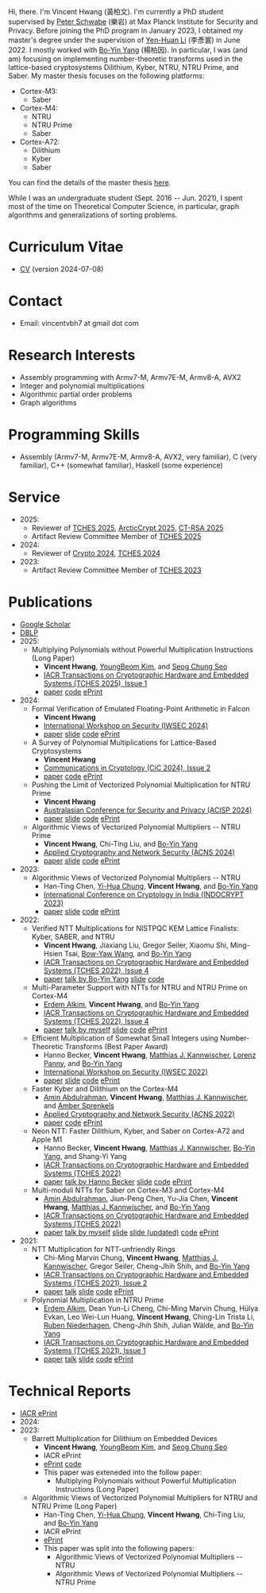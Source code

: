 

Hi, there. I'm Vincent Hwang (黃柏文).
I'm currently a PhD student supervised by [Peter Schwabe](https://cryptojedi.org/peter/index.shtml) (樂岩) at Max Planck Institute for Security and Privacy.
Before joining the PhD program in January 2023, I obtained my master's degree under the supervision of [Yen-Huan Li](https://sites.google.com/site/yenhuanli/home) (李彥寰) in June 2022.
I mostly worked with [Bo-Yin Yang](https://homepage.iis.sinica.edu.tw/pages/byyang/index_en.html) (楊柏因).
In particular, I was (and am) focusing on implementing number-theoretic transforms used in the lattice-based cryptosystems Dilithium, Kyber, NTRU, NTRU Prime, and Saber.
My master thesis focuses on the following platforms:
- Cortex-M3:
    - Saber
- Cortex-M4:
    - NTRU
    - NTRU Prime
    - Saber
- Cortex-A72:
    - Dilithium
    - Kyber
    - Saber

You can find the details of the master thesis [here](https://github.com/vincentvbh/NTTs_with_Armv7-M_Armv7E-M_Armv8-A).

While I was an undergraduate student (Sept. 2016 -- Jun. 2021), I spent most of the time on Theoretical Computer Science, in particular, graph algorithms and generalizations of sorting problems.

# Curriculum Vitae
- [CV](https://vincentvbh.github.io/CV.pdf) (version 2024-07-08)

# Contact
- Email: vincentvbh7 at gmail dot com

# Research Interests
- Assembly programming with Armv7-M, Armv7E-M, Armv8-A, AVX2
- Integer and polynomial multiplications
- Algorithmic partial order problems
- Graph algorithms

# Programming Skills
- Assembly (Armv7-M, Armv7E-M, Armv8-A, AVX2, very familiar), C (very familiar), C++ (somewhat familiar), Haskell (some experience)

# Service
- 2025:
    - Reviewer of [TCHES 2025](https://ches.iacr.org/2025/), [ArcticCrypt 2025](https://simula-uib.com/arcticcrypt2025/), [CT-RSA 2025](https://ct-rsa-2025.csa.iisc.ac.in/)
    - Artifact Review Committee Member of [TCHES 2025](https://ches.iacr.org/2025/)
- 2024:
    - Reviewer of [Crypto 2024](https://crypto.iacr.org/2024/), [TCHES 2024](https://ches.iacr.org/2024/)
- 2023:
    - Artifact Review Committee Member of [TCHES 2023](https://ches.iacr.org/2023/)

# Publications
- [Google Scholar](https://scholar.google.com.ec/citations?user=idEjFxoAAAAJ&hl=en)
- [DBLP](https://dblp.org/pid/277/3814.html)
- 2025:
    - Multiplying Polynomials without Powerful Multiplication Instructions (Long Paper)
        - **Vincent Hwang**, [YoungBeom Kim](https://whybe.notion.site/YoungBeom-Kim-217f1235666e4e368565767c0bdc0926), and [Seog Chung Seo](https://sites.google.com/kookmin.ac.kr/cselab/members/professor)
        - [IACR Transactions on Cryptographic Hardware and Embedded Systems (TCHES 2025), Issue 1](https://ches.iacr.org/2025/)
        - [paper](https://vincentvbh.github.io/papers/TCHES2025_1_06.pdf) [code](https://github.com/vincentvbh/PolyMul_Without_PowerfulMul) [ePrint](https://eprint.iacr.org/2024/1649)
- 2024:
    - Formal Verification of Emulated Floating-Point Arithmetic in Falcon
        - **Vincent Hwang**
        - [International Workshop on Security (IWSEC 2024)](https://www.iwsec.org/2024/)
        - [paper](https://link.springer.com/chapter/10.1007/978-981-97-7737-2_7) [slide](https://vincentvbh.github.io/slides/IWSEC2024_1_slide.pdf) [code](https://github.com/vincentvbh/Float_formal) [ePrint](https://vincentvbh.github.io/papers/2024-321.pdf)
    - A Survey of Polynomial Multiplications for Lattice-Based Cryptosystems
        - **Vincent Hwang**
        - [Communications in Cryptology (CiC 2024), Issue 2](https://cic.iacr.org/)
        - [paper](https://vincentvbh.github.io/papers/CiC2024_2_1.pdf) [code](https://github.com/Polynomial-Multiplications-for-Lattices/Polynomial-Multiplications-for-Lattices) [ePrint](https://vincentvbh.github.io/papers/2023-1962.pdf)
    - Pushing the Limit of Vectorized Polynomial Multiplication for NTRU Prime
        - **Vincent Hwang**
        - [Australasian Conference for Security and Privacy (ACISP 2024)](https://www.acisp24.com/)
        - [paper](https://vincentvbh.github.io/papers/ACISP2024_2_97.pdf) [slide](https://vincentvbh.github.io/slides/ACISP2024_2_97_slide.pdf) [code](https://github.com/vector-polymul-ntru-ntrup/NTRU_Prime_truncation) [ePrint](https://vincentvbh.github.io/papers/2023-604.pdf)
    - Algorithmic Views of Vectorized Polynomial Multipliers -- NTRU Prime
        - **Vincent Hwang**, Chi-Ting Liu, and [Bo-Yin Yang](https://homepage.iis.sinica.edu.tw/pages/byyang/index_en.html)
        - [Applied Cryptography and Network Security (ACNS 2024)](https://wp.nyu.edu/acns2024/)
        - [paper](https://vincentvbh.github.io/papers/ACNS2024_1_21.pdf) [slide](https://vincentvbh.github.io/slides/ACNS2024_1_21_slide.pdf) [code](https://github.com/vector-polymul-ntru-ntrup/NTRU_Prime) [ePrint](https://vincentvbh.github.io/papers/2023-1580.pdf)
- 2023:
    - Algorithmic Views of Vectorized Polynomial Multipliers -- NTRU
        - Han-Ting Chen, [Yi-Hua Chung](https://yi-huaaa.github.io/about/), **Vincent Hwang**, and [Bo-Yin Yang](https://homepage.iis.sinica.edu.tw/pages/byyang/index_en.html)
        - [International Conference on Cryptology in India (INDOCRYPT 2023)](https://crsind.in/indocrypt2023/)
        - [paper](https://vincentvbh.github.io/papers/INDOCRYPT2023_28.pdf) [slide](https://vincentvbh.github.io/slides/IndoCrypt2023_slide.pdf) [code](https://github.com/vector-polymul-ntru-ntrup/NTRU) [ePrint](https://vincentvbh.github.io/papers/2023-1637.pdf)
- 2022:
    - Verified NTT Multiplications for NISTPQC KEM Lattice Finalists: Kyber, SABER, and NTRU
        - **Vincent Hwang**, Jiaxiang Liu, Gregor Seiler, Xiaomu Shi, Ming-Hsien Tsai, [Bow-Yaw Wang](https://homepage.iis.sinica.edu.tw/~bywang/), and [Bo-Yin Yang](https://homepage.iis.sinica.edu.tw/pages/byyang/index_en.html)
        - [IACR Transactions on Cryptographic Hardware and Embedded Systems (TCHES 2022), Issue 4](https://ches.iacr.org/2022/)
        - [paper](https://vincentvbh.github.io/papers/TCHES2022_4_26.pdf) [talk by Bo-Yin Yang](https://youtu.be/TSUtA5hmrtk?t=4011) [slide](https://vincentvbh.github.io/slides/TCHES2022_4_26_slide.pdf) [code](https://github.com/fmlab-iis/cryptoline)
    - Multi-Parameter Support with NTTs for NTRU and NTRU Prime on Cortex-M4
        - [Erdem Alkim](https://erdemalkim.github.io/), **Vincent Hwang**, and [Bo-Yin Yang](https://homepage.iis.sinica.edu.tw/pages/byyang/index_en.html)
        - [IACR Transactions on Cryptographic Hardware and Embedded Systems (TCHES 2022), Issue 4](https://ches.iacr.org/2022/)
        - [paper](https://vincentvbh.github.io/papers/TCHES2022_4_13.pdf) [talk by myself](https://youtu.be/TSUtA5hmrtk?t=2825) [slide](https://vincentvbh.github.io/slides/TCHES2022_4_13_slide.pdf) [code](https://github.com/vincentvbh/multi-params-ntt_NTRU_NTRUPrime) [ePrint](https://vincentvbh.github.io/papers/2022-930.pdf)
    - Efficient Multiplication of Somewhat Small Integers using Number-Theoretic Transforms (Best Paper Award)
        - Hanno Becker, **Vincent Hwang**, [Matthias J. Kannwischer](https://kannwischer.eu), [Lorenz Panny](https://yx7.cc/), and [Bo-Yin Yang](https://homepage.iis.sinica.edu.tw/pages/byyang/index_en.html)
        - [International Workshop on Security (IWSEC 2022)](https://www.iwsec.org/2022/index.html)
        - [paper](https://vincentvbh.github.io/papers/IWSEC2022_31.pdf) [slide](https://vincentvbh.github.io/slides/20220831_ntt-int-mul_slide.pdf) [code](https://github.com/ntt-int-mul/ntt-int-mul-m3) [ePrint](https://vincentvbh.github.io/papers/2022-439.pdf)
    - Faster Kyber and Dilithium on the Cortex-M4
        - [Amin Abdulrahman](https://abdulrahman.de/), **Vincent Hwang**, [Matthias J. Kannwischer](https://kannwischer.eu), and [Amber Sprenkels](https://electricdusk.com/)
        - [Applied Cryptography and Network Security (ACNS 2022)](https://acns22.di.uniroma1.it/)
        - [paper](https://vincentvbh.github.io/papers/ACNS2022_202.pdf) [code](https://github.com/FasterKyberDilithiumM4/FasterKyberDilithiumM4) [ePrint](https://vincentvbh.github.io/papers/2022-112.pdf)
    - Neon NTT: Faster Dilithium, Kyber, and Saber on Cortex-A72 and Apple M1
        - Hanno Becker, **Vincent Hwang**, [Matthias J. Kannwischer](https://kannwischer.eu), [Bo-Yin Yang](https://homepage.iis.sinica.edu.tw/pages/byyang/index_en.html), and Shang-Yi Yang
        - [IACR Transactions on Cryptographic Hardware and Embedded Systems (TCHES 2022)](https://ches.iacr.org/2022/)
        - [paper](https://vincentvbh.github.io/papers/TCHES2022_1_08.pdf) [talk by Hanno Becker](https://youtu.be/TSUtA5hmrtk?t=1491) [slide](https://vincentvbh.github.io/slides/TCHES2022_1_08_slide.pptx) [code](https://github.com/neon-ntt/neon-ntt) [ePrint](https://vincentvbh.github.io/papers/2021-986.pdf)
    - Multi-moduli NTTs for Saber on Cortex-M3 and Cortex-M4
        - [Amin Abdulrahman](https://abdulrahman.de/), Jiun-Peng Chen, Yu-Jia Chen, **Vincent Hwang**, [Matthias J. Kannwischer](https://kannwischer.eu), and [Bo-Yin Yang](https://homepage.iis.sinica.edu.tw/pages/byyang/index_en.html)
        - [IACR Transactions on Cryptographic Hardware and Embedded Systems (TCHES 2022)](https://ches.iacr.org/2022/)
        - [paper](https://vincentvbh.github.io/papers/TCHES2022_1_05.pdf) [talk by myself](https://youtu.be/TSUtA5hmrtk?t=179) [slide](https://vincentvbh.github.io/slides/TCHES2022_1_05_slide.pdf) [slide (updated)](https://vincentvbh.github.io/slides/TCHES2022_1_05_slide_updated.pdf) [code](https://github.com/multi-moduli-ntt-saber/multi-moduli-ntt-saber) [ePrint](https://vincentvbh.github.io/papers/2021-995.pdf)
- 2021:
    - NTT Multiplication for NTT-unfriendly Rings
        - Chi-Ming Marvin Chung, **Vincent Hwang**, [Matthias J. Kannwischer](https://kannwischer.eu), Gregor Seiler, Cheng-Jhih Shih, and [Bo-Yin Yang](https://homepage.iis.sinica.edu.tw/pages/byyang/index_en.html)
        - [IACR Transactions on Cryptographic Hardware and Embedded Systems (TCHES 2021), Issue 2](https://ches.iacr.org/2021/)
        - [paper](https://vincentvbh.github.io/papers/TCHES2021_2_06.pdf) [talk](https://youtube.com/watch?v=a9_-jhD2ZG0) [slide](https://vincentvbh.github.io/slides/TCHES2021_2_06.slide.pdf) [code](https://github.com/ntt-polymul/ntt-polymul) [ePrint](https://vincentvbh.github.io/papers/2020-1397.pdf)
    - Polynomial Multiplication in NTRU Prime
        - [Erdem Alkim](https://erdemalkim.github.io/), Dean Yun-Li Cheng, Chi-Ming Marvin Chung, Hülya Evkan, Leo Wei-Lun Huang, **Vincent Hwang**, Ching-Lin Trista Li, [Ruben Niederhagen](http://polycephaly.org/), Cheng-Jhih Shih, Julian Wälde, and [Bo-Yin Yang](https://homepage.iis.sinica.edu.tw/pages/byyang/index_en.html)
        - [IACR Transactions on Cryptographic Hardware and Embedded Systems (TCHES 2021), Issue 1](https://ches.iacr.org/2021/)
        - [paper](https://vincentvbh.github.io/papers/TCHES2021_1_09.pdf) [talk](https://youtube.com/watch?v=F95gXPfXrBA) [slide](https://vincentvbh.github.io/slides/TCHES2021_1_09_slide.pdf) [code](https://github.com/vincentvbh/NTRUPrime-PolyMul) [ePrint](https://vincentvbh.github.io/papers/2020-1216.pdf)

# Technical Reports
- [IACR ePrint](https://eprint.iacr.org/search?q=%22Vincent+Hwang%22)
- 2024:
- 2023:
    - Barrett Multiplication for Dilithium on Embedded Devices
        - **Vincent Hwang**, [YoungBeom Kim](https://whybe.notion.site/YoungBeom-Kim-217f1235666e4e368565767c0bdc0926), and [Seog Chung Seo](https://sites.google.com/kookmin.ac.kr/cselab/members/professor)
        - IACR ePrint
        - [ePrint](https://eprint.iacr.org/2023/1955) [code](https://github.com/vincentvbh/Barrett_Dilithium_Embedded)
        - This paper was exteneded into the follow paper:
            - Multiplying Polynomials without Powerful Multiplication Instructions (Long Paper)
    - Algorithmic Views of Vectorized Polynomial Multipliers for NTRU and NTRU Prime (Long Paper)
        - Han-Ting Chen, [Yi-Hua Chung](https://yi-huaaa.github.io/about/), **Vincent Hwang**, Chi-Ting Liu, and [Bo-Yin Yang](https://homepage.iis.sinica.edu.tw/pages/byyang/index_en.html)
        - IACR ePrint
        - [ePrint](https://eprint.iacr.org/2023/541)
        - This paper was split into the following papers:
            - Algorithmic Views of Vectorized Polynomial Multipliers -- NTRU
            - Algorithmic Views of Vectorized Polynomial Multipliers -- NTRU Prime



